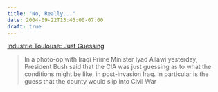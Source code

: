 ```yaml
---
title: "No, Really..."
date: 2004-09-22T13:46:00-07:00
draft: true
---
```

[Industrie Toulouse: Just Guessing](https://web.archive.org/web/20040924085445/http://toulouse.amber.org/archives/2004/09/22/just_guessing.html "Industrie Toulouse: Just Guessing")

> In a photo-op with Iraqi Prime Minister Iyad Allawi yesterday, President Bush said that the CIA was just guessing as to what the conditions might be like, in post-invasion Iraq. In particular is the guess that the county would slip into Civil War
